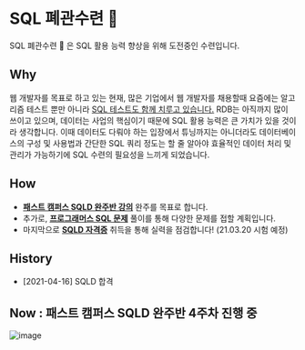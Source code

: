 # SQL 폐관수련 🥷

SQL 폐관수련 🥷 은 SQL 활용 능력 향상을 위해 도전중인 수련입니다.

## Why
웹 개발자를 목표로 하고 있는 현재, 많은 기업에서 웹 개발자를 채용할때 요즘에는 알고리즘 테스트 뿐만 아니라 <a href="https://programmers.co.kr/competitions/416/2020-web-be-second">SQL 테스트도 함께 치루고 있습니다.</a> RDB는 아직까지 많이 쓰이고 있으며, 데이터는 사업의 핵심이기 때문에 SQL 활용 능력은 큰 가치가 있을 것이라 생각합니다. 이때 데이터도 다뤄야 하는 입장에서 튜닝까지는 아니더라도 데이터베이스의 구성 및 사용법과 간단한 SQL 쿼리 정도는 할 줄 알아야 효율적인 데이터 처리 및 관리가 가능하기에 SQL 수련의 필요성을 느끼게 되었습니다.

## How
* <b><a href="https://www.fastcampus.co.kr/SQL_online_challenge?_ga=2.56309288.2079032613.1613561911-92240438.1611881841">패스트 캠퍼스 SQLD 완주반 강의</a></b> 완주를 목표로 합니다.
* 추가로, <b><a href="https://programmers.co.kr/learn/challenges?tab=sql_practice_kit">프로그래머스 SQL 문제</a></b> 풀이를 통해 다양한 문제를 접할 계획입니다.
* 마지막으로 <b><a href="https://www.dataq.or.kr/www/sub/a_04.do">SQLD 자격증</a></b> 취득을 통해 실력을 점검합니다! (21.03.20 시험 예정)

## History
* [2021-04-16] SQLD 합격

## Now : 패스트 캠퍼스 SQLD 완주반 4주차 진행 중
![image](https://user-images.githubusercontent.com/41013930/108703919-9f925b80-754e-11eb-9e3c-89a847500710.png)
